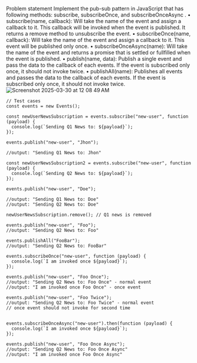 Problem statement
Implement the pub-sub pattern in JavaScript that has following methods: subscribe, subscribeOnce, and subscribeOnceAsync .
• subscribe(name, callback): Will take the name of the event and assign a callback to it. This callback will be invoked when the event is published. It returns a remove method to unsubscribe the event.
• subscribeOnce(name, callback): Will take the name of the event and assign a callback to it. This event will be published only once.
• subscribeOnceAsync(name): Will take the name of the event and returns a promise that is settled or fullfilled when the event is published.
• publish(name, data): Publish a single event and pass the data to the callback of each events. If the event is subscribed only once, it should not invoke twice.
• publishAll(name): Publishes all events and passes the data to the callback of each events. If the event is subscribed only once, it should not invoke twice.
![Screenshot 2025-03-30 at 12 08 49 AM](https://github.com/user-attachments/assets/034120a5-a43e-487e-b695-90483125f8ac)
```
// Test cases
const events = new Events();

const newUserNewsSubscription = events.subscribe("new-user", function (payload) {
  console.log(`Sending Q1 News to: ${payload}`);
});

events.publish("new-user", "Jhon");

//output: "Sending Q1 News to: Jhon"

const newUserNewsSubscription2 = events.subscribe("new-user", function (payload) {
  console.log(`Sending Q2 News to: ${payload}`);
});

events.publish("new-user", "Doe");

//output: "Sending Q1 News to: Doe"
//output: "Sending Q2 News to: Doe"

newUserNewsSubscription.remove(); // Q1 news is removed

events.publish("new-user", "Foo");
//output: "Sending Q2 News to: Foo"

events.publishAll("FooBar");
//output: "Sending Q2 News to: FooBar"

events.subscribeOnce("new-user", function (payload) {
  console.log(`I am invoked once ${payload}`);
});

events.publish("new-user", "Foo Once");
//output: "Sending Q2 News to: Foo Once" - normal event
//output: "I am invoked once Foo Once" - once event

events.publish("new-user", "Foo Twice");
//output: "Sending Q2 News to: Foo Twice" - normal event
// once event should not invoke for second time


events.subscribeOnceAsync("new-user").then(function (payload) {
  console.log(`I am invoked once ${payload}`);
});

events.publish("new-user", "Foo Once Async");
//output: "Sending Q2 News to: Foo Once Async"
//output: "I am invoked once Foo Once Async"
```

